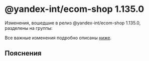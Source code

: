 # @yandex-int/ecom-shop 1.135.0

<!-- ЧЕЛОВЕЧЕСКОЕ ВСТУПЛЕНИЕ -->

Изменения, вошедшие в релиз @yandex-int/ecom-shop 1.135.0, разделены на группы:

Все важные изменения подробно описаны [ниже](#Пояснения).

## Пояснения

